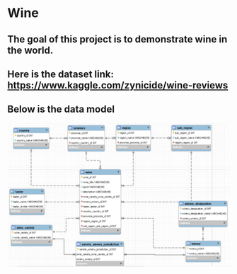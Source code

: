 # Wine
## The goal of this project is to demonstrate wine in the world.
## Here is the dataset link: https://www.kaggle.com/zynicide/wine-reviews
## Below is the data model
![GitHub Logo](/static/img/data_model.png)